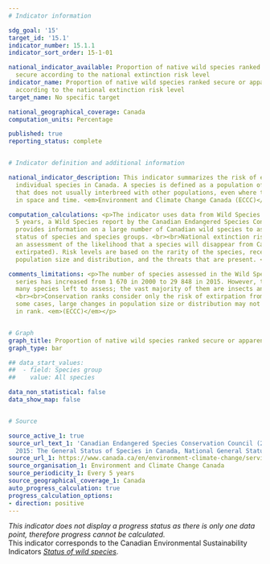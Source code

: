 ```yaml
---
# Indicator information

sdg_goal: '15'
target_id: '15.1'
indicator_number: 15.1.1
indicator_sort_order: 15-1-01

national_indicator_available: Proportion of native wild species ranked secure or apparently
  secure according to the national extinction risk level
indicator_name: Proportion of native wild species ranked secure or apparently secure
  according to the national extinction risk level
target_name: No specific target

national_geographical_coverage: Canada
computation_units: Percentage

published: true
reporting_status: complete


# Indicator definition and additional information

national_indicator_description: This indicator summarizes the risk of extinction for
  individual species in Canada. A species is defined as a population of organisms
  that does not usually interbreed with other populations, even where they overlap
  in space and time. <em>Environment and Climate Change Canada (ECCC)</em>

computation_calculations: <p>The indicator uses data from Wild Species 2015. Every
  5 years, a Wild Species report by the Canadian Endangered Species Conservation Council
  provides information on a large number of Canadian wild species to assess the general
  status of species and species groups. <br><br>National extinction risk levels are
  an assessment of the likelihood that a species will disappear from Canada (become
  extirpated). Risk levels are based on the rarity of the species, recent trends in
  population size and distribution, and the threats that are present. <em>(ECCC)</em></p>

comments_limitations: <p>The number of species assessed in the Wild Species report
  series has increased from 1 670 in 2000 to 29 848 in 2015. However, there are still
  many species left to assess; the vast majority of them are insects and other invertebrates.
  <br><br>Conservation ranks consider only the risk of extirpation from Canada. In
  some cases, large changes in population size or distribution may not trigger a change
  in rank. <em>(ECCC)</em></p>


# Graph
graph_title: Proportion of native wild species ranked secure or apparently secure
graph_type: bar

## data_start_values:
##  - field: Species group
##    value: All species

data_non_statistical: false
data_show_map: false


# Source

source_active_1: true
source_url_text_1: 'Canadian Endangered Species Conservation Council (2016) Wild Species
  2015: The General Status of Species in Canada, National General Status Working Group.'
source_url_1: https://www.canada.ca/en/environment-climate-change/services/environmental-indicators/status-wild-species.html
source_organisation_1: Environment and Climate Change Canada
source_periodicity_1: Every 5 years
source_geographical_coverage_1: Canada
auto_progress_calculation: true
progress_calculation_options:
- direction: positive
---
```

<i>This indicator does not display a progress status as there is only one data point, therefore progress cannot be calculated.</i>
<br>
This indicator corresponds to the Canadian Environmental Sustainability Indicators <a href="https://www.canada.ca/en/environment-climate-change/services/environmental-indicators/status-wild-species.html"> <em>Status of wild species</em></a>.
